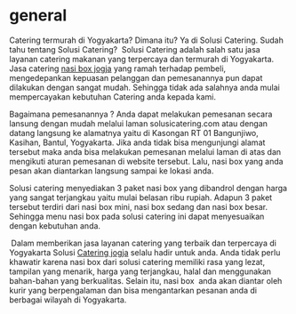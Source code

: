 # general
Catering termurah di Yogyakarta? Dimana itu? Ya di Solusi Catering. Sudah tahu tentang Solusi Catering?  Solusi Catering adalah salah satu jasa layanan catering makanan yang terpercaya dan termurah di Yogyakarta. Jasa catering <a href="https://solusicatering.com/nasi-kotak/">nasi box jogja</a> yang ramah terhadap pembeli, mengedepankan kepuasan pelanggan dan pemesanannya pun dapat dilakukan dengan sangat mudah. Sehingga tidak ada salahnya anda mulai mempercayakan kebutuhan Catering anda kepada kami.

Bagaimana pemesanannya ? Anda dapat melakukan pemesanan secara lansung dengan mudah melalui laman solusicatering.com atau dengan datang langsung ke alamatnya yaitu di Kasongan RT 01 Bangunjiwo, Kasihan, Bantul, Yogyakarta. Jika anda tidak bisa mengunjungi alamat tersebut maka anda bisa melakukan pemesanan melalui laman di atas dan mengikuti aturan pemesanan di website tersebut. Lalu, nasi box yang anda pesan akan diantarkan langsung sampai ke lokasi anda.

Solusi catering menyediakan 3 paket nasi box yang dibandrol dengan harga yang sangat terjangkau yaitu mulai belasan ribu rupiah. Adapun 3 paket tersebut terdiri dari nasi box mini, nasi box sedang dan nasi box besar. Sehingga menu nasi box pada solusi catering ini dapat menyesuaikan dengan kebutuhan anda.

<strong> </strong>Dalam memberikan jasa layanan catering yang terbaik dan terpercaya di Yogyakarta Solusi <a href="https://solusicatering.com/">Catering jogja</a> selalu hadir untuk anda. Anda tidak perlu khawatir karena nasi box dari solusi catering memiliki rasa yang lezat, tampilan yang menarik, harga yang terjangkau, halal dan menggunakan bahan-bahan yang berkualitas. Selain itu, nasi box  anda akan diantar oleh kurir yang berpengalaman dan bisa mengantarkan pesanan anda di berbagai wilayah di Yogyakarta.

<strong> </strong>

 

